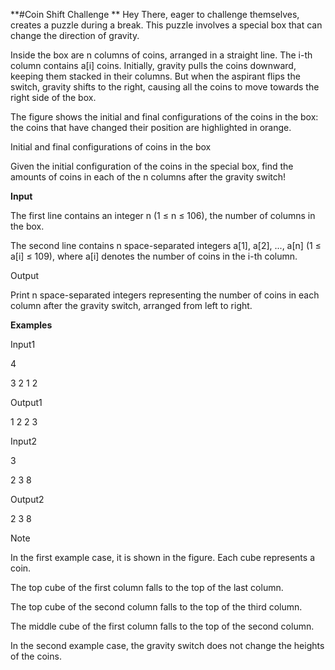 **#Coin Shift Challenge
**
Hey There, eager to challenge themselves, creates a puzzle during a break. This puzzle involves a special box that can change the direction of gravity.

Inside the box are n columns of coins, arranged in a straight line. The i-th column contains a[i] coins. Initially, gravity pulls the coins downward, keeping them stacked in their columns. But when the aspirant flips the switch, gravity shifts to the right, causing all the coins to move towards the right side of the box.

The figure shows the initial and final configurations of the coins in the box: the coins that have changed their position are highlighted in orange.

Initial and final configurations of coins in the box

Given the initial configuration of the coins in the special box, find the amounts of coins in each of the n columns after the gravity switch!

**Input**

The first line contains an integer n (1 ≤ n ≤ 106), the number of columns in the box.

The second line contains n space-separated integers a[1], a[2], ..., a[n] (1 ≤ a[i] ≤ 109), where a[i] denotes the number of coins in the i-th column.

Output

Print n space-separated integers representing the number of coins in each column after the gravity switch, arranged from left to right.

**Examples**

Input1

4

3 2 1 2

Output1

1 2 2 3

Input2

3

2 3 8

Output2

2 3 8

Note

In the first example case, it is shown in the figure. Each cube represents a coin.

The top cube of the first column falls to the top of the last column.

The top cube of the second column falls to the top of the third column.

The middle cube of the first column falls to the top of the second column.

In the second example case, the gravity switch does not change the heights of the coins.
